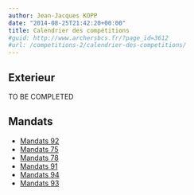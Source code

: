 ```yaml
---
author: Jean-Jacques KOPP
date: "2014-08-25T21:42:20+00:00"
title: Calendrier des compétitions
#guid: http://www.archersbcs.fr/?page_id=3612
#url: /competitions-2/calendrier-des-competitions/
---
```


## Exterieur
TO BE COMPLETED

<!-- 
- [3D](/concours/calendrier-des-competitions/tir-3d/)
- [Beursault](/concours/calendrier-des-competitions/tir-beursault/)
- [Campagne](/concours/calendrier-des-competitions/tir-campagne/)
- [Nature](/concours/calendrier-des-competitions/tir-nature/)
-->

## Mandats
- [Mandats 92](https://www.tiralarc92.com/en-savoir-plus/mandats-et-resultats-78700)
- [Mandats 75](http://www.tiralarc75.fr/accueil/vie-sportive/championnats-d%C3%A9partementaux/)
- [Mandats 78](http://www.archers78.fr/page-direction-les-mandats-yvelinois-131.html)
- [Mandats 91](https://archers91.fr/?page_id=2281)
- [Mandats 94](https://arc-cd94.fr/mandats/)
- [Mandats 93](http://www.tiralarc-cd93.fr)
